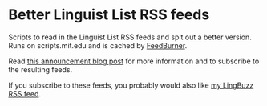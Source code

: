 Better Linguist List RSS feeds
==============================

Scripts to read in the Linguist List RSS feeds and spit out a better version. Runs on scripts.mit.edu and is cached by [FeedBurner](http://feedburner.com).

Read [this announcement blog post](http://mitcho.com/blog/projects/better-linguist-list-rss-feeds/) for more information and to subscribe to the resulting feeds.

If you subscribe to these feeds, you probably would also like [my LingBuzz RSS feed](https://github.com/mitcho/lingbuzzrss).
